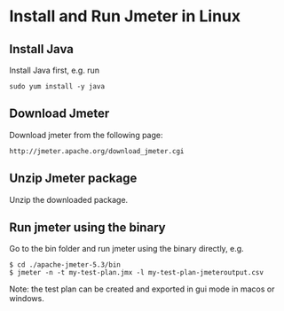 # Install and Run Jmeter in Linux

## Install Java
Install Java first, e.g. run
```
sudo yum install -y java
```

## Download Jmeter
Download jmeter from the following page:
```
http://jmeter.apache.org/download_jmeter.cgi
```

## Unzip Jmeter package
Unzip the downloaded package.


## Run jmeter using the binary
Go to the bin folder and run jmeter using the binary directly, e.g.
```
$ cd ./apache-jmeter-5.3/bin
$ jmeter -n -t my-test-plan.jmx -l my-test-plan-jmeteroutput.csv
```

Note: the test plan can be created and exported in gui mode in macos or windows.
